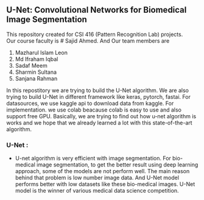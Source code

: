 ## U-Net: Convolutional Networks for Biomedical Image Segmentation
This repository created for CSI 416 (Pattern Recognition Lab) projects. <br>
Our course faculty is # Sajid Ahmed. 
And Our team members are
1. Mazharul Islam Leon <br>
2. Md Ifraham Iqbal <br>
3. Sadaf Meem <br>
4. Sharmin Sultana <br>
5. Sanjana Rahman <br>

In this repostitory we are trying to build the U-Net algorithm. We are also trying to build U-Net in different framework like keras, pytorch, fastai. For datasources, we use kaggle api to download data from kaggle. For implementation. we use colab beacause colab is easy to use and also support free GPU. Basically, we are trying to find out how u-net algorithm is works and we hope that we already learned a lot with this state-of-the-art algorithm.

### U-Net :
*  U-net algorithm is very efficient with image segmentation. For bio-medical image segmentation, to get the better result using deep learning approach, some of the models are not perform well. The main reason behind that problem is low number image data. And U-Net model performs better with low datasets like these bio-medical images. U-Net model is the winner of various medical data science competition.


